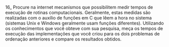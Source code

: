 16_ Procure na internet mecanismos que 
possibilitem medir tempos de execução 
de rotinas computacionais. Geralmente, 
estas medidas são realizadas com 
o auxílio de funções em C que lêem 
a hora no sistema (sistemas Unix e 
Windows geralmente usam funções diferentes). 
Utilizando os conhecimentos que 
você obteve com sua pesquisa, 
meça os tempos de execução das 
implementações que você criou para os 
dois problemas de ordenação anteriores e 
compare os resultados obtidos.

